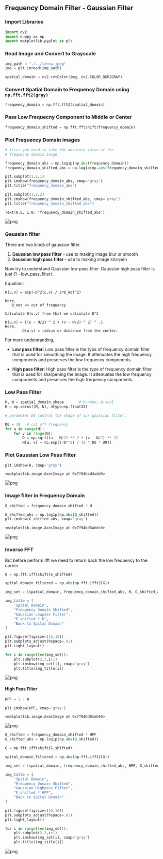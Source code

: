 ## Frequency Domain Filter - Gaussian Filter

### Import Libraries


```python
import cv2
import numpy as np
import matplotlib.pyplot as plt
```

### Read Image and Convert to Grayscale


```python
img_path = "./../lenna.jpeg"
img = plt.imread(img_path)

spatial_domain = cv2.cvtColor(img, cv2.COLOR_BGR2GRAY)
```

### Convert Spatial Domain to Frequency Domain using `np.fft.fft2(gray)`


```python
frequency_domain = np.fft.fft2(spatial_domain)
```

### Pass Low Frequecny Component to Middle or Center


```python
frequency_domain_shifted = np.fft.fftshift(frequency_domain)
```

### Plot Frequency Domain Images


```python
# first you need to take the absolute value of the 
# frequecny domain image

frequency_domain_abs = np.log1p(np.abs(frequency_domain))
frequency_domain_shifted_abs = np.log1p(np.abs(frequency_domain_shifted))

plt.subplot(1,2,1)
plt.imshow(frequency_domain_abs, cmap='gray')
plt.title("frequency_domain_abs")

plt.subplot(1,2,2)
plt.imshow(frequency_domain_shifted_abs, cmap='gray')
plt.title("frequency_domain_shifted_abs")
```




    Text(0.5, 1.0, 'frequency_domain_shifted_abs')




    
![png](images/output_10_1.png)
    


### Gaussian filter

There are two kinds of gaussian filter.

1. **Gaussian low pass filter** - use to making image blur or smooth
2. **Gaussian high pass filter** - use to making image sharpen

Now try to understand Gaussian low pass filter. Gaussian high pass filter is just (1 - low_pass_filter).

Equation:

```
H(u,v) = exp(-D^2(u,v) / 2*D_not^2)

Here,
   D_not => cut of frequency
    
Calculate D(u,v) from that we calculate D^2
    
D(u,v) = [(u - M/2) ^ 2 + (v - N/2) ^ 2] ^ .5
Here,
        D(u,v) = radius or distance from the center. 
```

For more understanding,

- **Low pass filter**: Low pass filter is the type of frequency domain filter that is used for smoothing the image. It attenuates the high frequency components and preserves the low frequency components. 

- **High pass filter**: High pass filter is the type of frequency domain filter that is used for sharpening the image. It attenuates the low frequency components and preserves the high frequency components. 

### Low Pass Filter


```python
M, N = spatial_domain.shape       # M->Row, N->Col
H = np.zeros((M, N), dtype=np.float32)

# parameter D0 control the shape of our gaussian filter.

D0 = 10   # cut off frequency
for u in range(M):
    for v in range(N):
        D = np.sqrt((u - M/2) ** 2 + (v - N/2) ** 2)
        H[u, v] = np.exp((-D**2) / (2 * D0 * D0))
```

### Plot Gaussian Low Pass Filter


```python
plt.imshow(H, cmap='gray')
```




    <matplotlib.image.AxesImage at 0x7f94bed3add0>




    
![png](images/output_15_1.png)
    


### Image filter in Frequency Domain


```python
G_shifted = frequency_domain_shifted * H
```


```python
G_shifted_abs = np.log1p(np.abs(G_shifted))
plt.imshow(G_shifted_abs, cmap='gray')
```




    <matplotlib.image.AxesImage at 0x7f94bd3abdc0>




    
![png](images/output_18_1.png)
    


### Inverse FFT

But before perform ifft we need to return back the low frequency to the corner


```python
G = np.fft.ifftshift(G_shifted)

spital_domain_filtered = np.abs(np.fft.ifft2(G))
```


```python
img_set = [spatial_domain, frequency_domain_shifted_abs, H, G_shifted_abs, spital_domain_filtered]

img_title = [
    'Spital Domain',
    "Frequency Domain Shifted",
    "Gaussian Lowpass Filter",
    "F_shifted * H",
    "Back to Spital Domain"
]
```


```python
plt.figure(figsize=(10,10))
plt.subplots_adjust(hspace=.01)
plt.tight_layout()

for i in range(len(img_set)):
    plt.subplot(2,3,i+1)
    plt.imshow(img_set[i], cmap='gray')
    plt.title(img_title[i])
```


    
![png](images/output_22_0.png)
    


#### High Pass Filter


```python
HPF = 1 - H
```


```python
plt.imshow(HPF, cmap='gray')
```




    <matplotlib.image.AxesImage at 0x7f94bd01eb90>




    
![png](images/output_25_1.png)
    



```python
G_shifted = frequency_domain_shifted * HPF
G_shifted_abs = np.log1p(np.abs(G_shifted))
```


```python
G = np.fft.ifftshift(G_shifted)

spital_domain_filtered = np.abs(np.fft.ifft2(G))
```


```python
img_set = [spatial_domain, frequency_domain_shifted_abs, HPF, G_shifted_abs, spital_domain_filtered]

img_title = [
    'Spital Domain',
    "Frequency Domain Shifted",
    "Gaussian Highpass Filter",
    "F_shifted * HPF",
    "Back to Spital Domain"
]
```


```python
plt.figure(figsize=(10,10))
plt.subplots_adjust(hspace=.01)
plt.tight_layout()

for i in range(len(img_set)):
    plt.subplot(2,3,i+1)
    plt.imshow(img_set[i], cmap='gray')
    plt.title(img_title[i])
```


    
![png](images/output_29_0.png)
    

